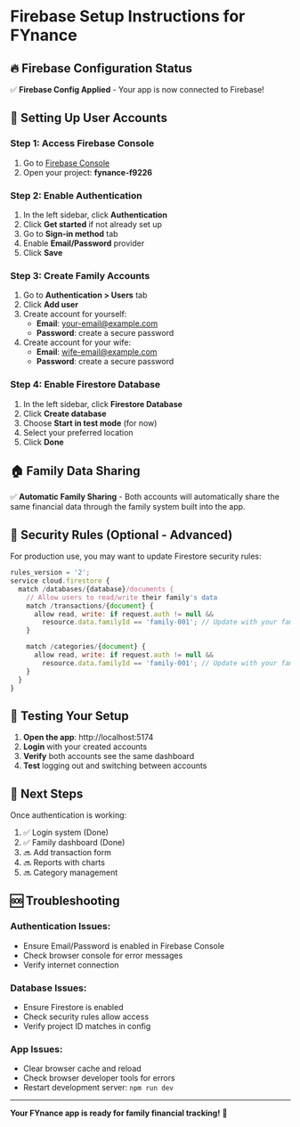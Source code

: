 # Firebase Setup Instructions for FYnance

## 🔥 Firebase Configuration Status

✅ **Firebase Config Applied** - Your app is now connected to Firebase!

## 👥 Setting Up User Accounts

### **Step 1: Access Firebase Console**

1. Go to [Firebase Console](https://console.firebase.google.com/)
2. Open your project: **fynance-f9226**

### **Step 2: Enable Authentication**

1. In the left sidebar, click **Authentication**
2. Click **Get started** if not already set up
3. Go to **Sign-in method** tab
4. Enable **Email/Password** provider
5. Click **Save**

### **Step 3: Create Family Accounts**

1. Go to **Authentication > Users** tab
2. Click **Add user**
3. Create account for yourself:
   - **Email**: your-email@example.com
   - **Password**: create a secure password
4. Create account for your wife:
   - **Email**: wife-email@example.com
   - **Password**: create a secure password

### **Step 4: Enable Firestore Database**

1. In the left sidebar, click **Firestore Database**
2. Click **Create database**
3. Choose **Start in test mode** (for now)
4. Select your preferred location
5. Click **Done**

## 🏠 Family Data Sharing

✅ **Automatic Family Sharing** - Both accounts will automatically share the same financial data through the family system built into the app.

## 🔐 Security Rules (Optional - Advanced)

For production use, you may want to update Firestore security rules:

```javascript
rules_version = '2';
service cloud.firestore {
  match /databases/{database}/documents {
    // Allow users to read/write their family's data
    match /transactions/{document} {
      allow read, write: if request.auth != null &&
        resource.data.familyId == 'family-001'; // Update with your family ID
    }

    match /categories/{document} {
      allow read, write: if request.auth != null &&
        resource.data.familyId == 'family-001'; // Update with your family ID
    }
  }
}
```

## 📱 Testing Your Setup

1. **Open the app**: http://localhost:5174
2. **Login** with your created accounts
3. **Verify** both accounts see the same dashboard
4. **Test** logging out and switching between accounts

## 🚀 Next Steps

Once authentication is working:

1. ✅ Login system (Done)
2. ✅ Family dashboard (Done)
3. 🔜 Add transaction form
4. 🔜 Reports with charts
5. 🔜 Category management

## 🆘 Troubleshooting

### **Authentication Issues:**

- Ensure Email/Password is enabled in Firebase Console
- Check browser console for error messages
- Verify internet connection

### **Database Issues:**

- Ensure Firestore is enabled
- Check security rules allow access
- Verify project ID matches in config

### **App Issues:**

- Clear browser cache and reload
- Check browser developer tools for errors
- Restart development server: `npm run dev`

---

**Your FYnance app is ready for family financial tracking!** 🎉
